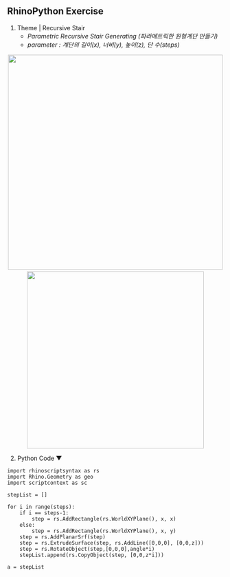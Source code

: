 ## RhinoPython Exercise

1. Theme | Recursive Stair<br>
   - _Parametric Recursive Stair Generating (파라메트릭한 원형계단 만들기)_
   - _parameter : 계단의 길이(x), 너비(y), 높이(z), 단 수(steps)_
<p align="center"><a href='https://ifh.cc/v-chGKXl' target='_blank'><img src='https://ifh.cc/g/chGKXl.gif' border='0' width="500px"></a>　<a href='https://ifh.cc/v-JBVajY' target='_blank'><img src='https://ifh.cc/g/JBVajY.png' border='0' width="412px"></a></p>
   
2. Python Code ▼
  ```
  import rhinoscriptsyntax as rs
  import Rhino.Geometry as geo
  import scriptcontext as sc

  stepList = []

  for i in range(steps):
      if i == steps-1:
          step = rs.AddRectangle(rs.WorldXYPlane(), x, x)
      else:
          step = rs.AddRectangle(rs.WorldXYPlane(), x, y)
      step = rs.AddPlanarSrf(step)
      step = rs.ExtrudeSurface(step, rs.AddLine([0,0,0], [0,0,z]))
      step = rs.RotateObject(step,[0,0,0],angle*i)
      stepList.append(rs.CopyObject(step, [0,0,z*i]))

  a = stepList
   ```

   
   
